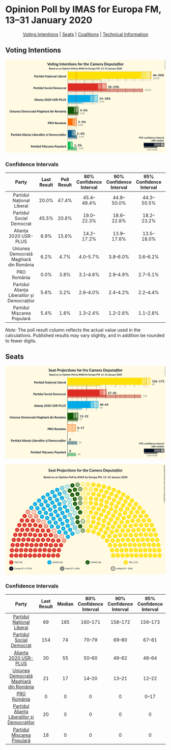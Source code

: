 # Opinion Poll by IMAS for Europa FM, 13–31 January 2020

<p align="center"><a href="#voting-intentions">Voting Intentions</a> | <a href="#seats">Seats</a> | <a href="#coalitions">Coalitions</a> | <a href="#technical-information">Technical Information</a></p>

## Voting Intentions

![Graph with voting intentions not yet produced](2020-01-31-IMAS.png "Voting Intentions")

### Confidence Intervals

| Party | Last Result | Poll Result | 80% Confidence Interval | 90% Confidence Interval | 95% Confidence Interval | 99% Confidence Interval |
|:-----:|:-----------:|:-----------:|:-----------------------:|:-----------------------:|:-----------------------:|:-----------------------:|
| Partidul Național Liberal | 20.0% | 47.4% | 45.4–49.4% |44.8–50.0% |44.3–50.5% |43.3–51.4% |
| Partidul Social Democrat | 45.5% | 20.6% | 19.0–22.3% |18.6–22.8% |18.2–23.2% |17.5–24.0% |
| Alianța 2020 USR-PLUS | 8.9% | 15.6% | 14.2–17.2% |13.9–17.6% |13.5–18.0% |12.9–18.8% |
| Uniunea Democrată Maghiară din România | 6.2% | 4.7% | 4.0–5.7% |3.8–6.0% |3.6–6.2% |3.3–6.8% |
| PRO România | 0.0% | 3.8% | 3.1–4.6% |2.9–4.9% |2.7–5.1% |2.5–5.6% |
| Partidul Alianța Liberalilor și Democraților | 5.6% | 3.2% | 2.6–4.0% |2.4–4.2% |2.2–4.4% |2.0–4.9% |
| Partidul Mișcarea Populară | 5.4% | 1.8% | 1.3–2.4% |1.2–2.6% |1.1–2.8% |0.9–3.2% |

*Note:* The poll result column reflects the actual value used in the calculations. Published results may vary slightly, and in addition be rounded to fewer digits.

## Seats

![Graph with seats not yet produced](2020-01-31-IMAS-seats.png "Seats")

![Graph with seating plan not yet produced](2020-01-31-IMAS-seating-plan.png "Seating Plan")

### Confidence Intervals

| Party | Last Result | Median | 80% Confidence Interval | 90% Confidence Interval | 95% Confidence Interval | 99% Confidence Interval |
|:-----:|:-----------:|:------:|:-----------------------:|:-----------------------:|:-----------------------:|:-----------------------:|
| <a href="#partidul-național-liberal">Partidul Național Liberal</a> | 69 | 165 | 160–171 |158–172 |156–173 |152–175 |
| <a href="#partidul-social-democrat">Partidul Social Democrat</a> | 154 | 74 | 70–79 |69–80 |67–81 |65–83 |
| <a href="#alianța-2020-usr-plus">Alianța 2020 USR-PLUS</a> | 30 | 55 | 50–60 |49–62 |48–64 |45–66 |
| <a href="#uniunea-democrată-maghiară-din-românia">Uniunea Democrată Maghiară din România</a> | 21 | 17 | 14–20 |13–21 |12–22 |11–23 |
| <a href="#pro-românia">PRO România</a> | 0 | 0 | 0 |0 |0–17 |0–19 |
| <a href="#partidul-alianța-liberalilor-și-democraților">Partidul Alianța Liberalilor și Democraților</a> | 20 | 0 | 0 |0 |0 |0 |
| <a href="#partidul-mișcarea-populară">Partidul Mișcarea Populară</a> | 18 | 0 | 0 |0 |0 |0 |

